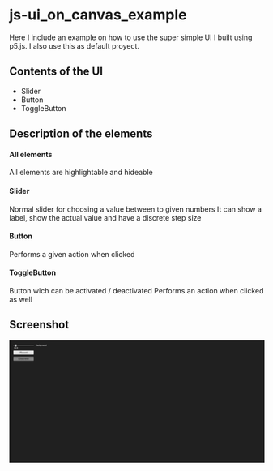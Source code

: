 # js-ui_on_canvas_example
Here I include an example on how to use the super simple UI I built using p5.js. I also use this as default proyect.
## Contents of the UI
  - Slider
  - Button
  - ToggleButton
## Description of the elements
#### All elements
All elements are highlightable and hideable
#### Slider
Normal slider for choosing a value between to given numbers
It can show a label, show the actual value and have a discrete step size
#### Button
Performs a given action when clicked
#### ToggleButton
Button wich can be activated / deactivated
Performs an action when clicked as well
## Screenshot
<img src="imgs/screenshot01.png" >
